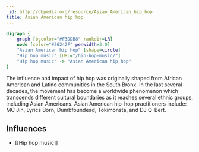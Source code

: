 ```yaml
---
_id: http://dbpedia.org/resource/Asian_American_hip_hop
title: Asian American hip hop
---
```


```dot
digraph {
	graph [bgcolor="#F3DDB8" rankdir=LR]
	node [color="#26242F" penwidth=3.0]
	"Asian American hip hop" [shape=circle]
	"Hip hop music" [URL="/hip-hop-music/"]
	"Hip hop music" -> "Asian American hip hop"
}
```

The influence and impact of hip hop was originally shaped from African American and Latino communities in the South Bronx. In the last several decades, the movement has become a worldwide phenomenon which transcends different cultural boundaries as it reaches several ethnic groups, including Asian Americans. Asian American hip-hop practitioners include: MC Jin, Lyrics Born, Dumbfoundead, Tokimonsta, and DJ Q-Bert.

## Influences

- [[Hip hop music]]
